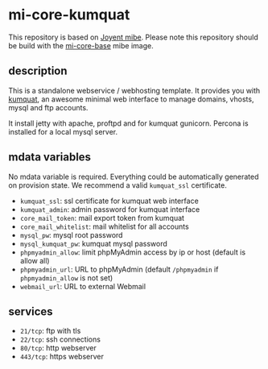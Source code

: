 # mi-core-kumquat

This repository is based on [Joyent mibe](https://github.com/joyent/mibe). Please note this repository should be build with the [mi-core-base](https://github.com/skylime/mi-core-base) mibe image.

## description

This is a standalone webservice / webhosting template. It provides you with
[kumquat](https://github.com/jfqd/kumja), an awesome minimal web interface to
manage domains, vhosts, mysql and ftp accounts.

It install jetty with apache, proftpd and for kumquat gunicorn. Percona is
installed for a local mysql server.

## mdata variables

No mdata variable is required. Everything could be automatically generated on
provision state. We recommend a valid `kumquat_ssl` certificate.

- `kumquat_ssl`: ssl certificate for kumquat web interface
- `kumquat_admin`: admin password for kumquat interface
- `core_mail_token`: mail export token from kumquat
- `core_mail_whitelist`: mail whitelist for all accounts
- `mysql_pw`: mysql root password
- `mysql_kumquat_pw`: kumquat mysql password
- `phpmyadmin_allow`: limit phpMyAdmin access by ip or host (default is allow all)
- `phpmyadmin_url`: URL to phpMyAdmin (default `/phpmyadmin` if `phpmyadmin_allow` is not set)
- `webmail_url`: URL to external Webmail

## services

- `21/tcp`: ftp with tls
- `22/tcp`: ssh connections
- `80/tcp`: http webserver
- `443/tcp`: https webserver
